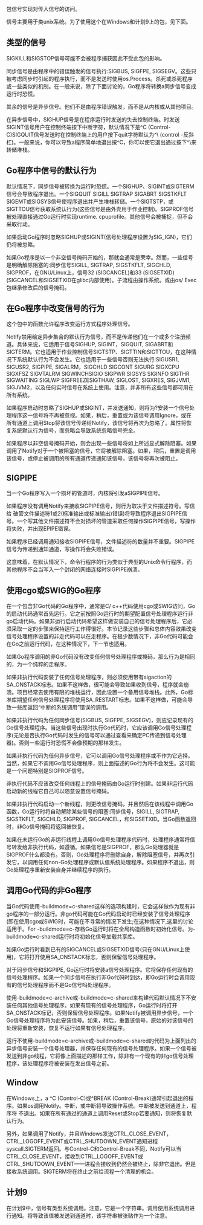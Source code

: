 包信号实现对传入信号的访问。

信号主要用于类unix系统。为了使用这个在Windows和计划9上的包，见下面。

## 类型的信号

SIGKILL和SIGSTOP信号可能不会被程序捕获因此不受此包的影响。

同步信号是由程序中的错误触发的信号执行:SIGBUS, SIGFPE, SIGSEGV。这些只被考虑同步时引起的程序执行，而不是发送时使用os.Process。杀死或杀死程序或一些类似的机制。在一般来说，除了下面讨论的，Go程序将转换a同步信号变成运行时恐慌。

其余的信号是异步信号。他们不是由程序错误触发，而不是从内核或从其他项目。

在异步信号中，SIGHUP信号是在程序运行时发送的失去控制终端。时发送SIGINT信号用户在控制终端按下中断字符，默认情况下是^C (Control-C)SIGQUIT信号发送时在控制终端上的用户按下quit字符默认为^\ (control -反斜杠)。一般来说，你可以导致a程序简单地退出按^C，你可以使它退出通过按下^\来转储堆栈。

## Go程序中信号的默认行为

默认情况下，同步信号被转换为运行时恐慌。一个SIGHUP、SIGINT或SIGTERM信号会导致程序退出。一个SIGQUIT SIGILL SIGTRAP SIGABRT SIGSTKFLT SIGEMT或SIGSYS信号使程序退出并产生堆栈转储。一个SIGTSTP，或SIGTTOU信号获取系统认行为(这些信号是由外壳用于作业控制)。SIGPROF信号被处理直接通过Go运行时实现runtime. cpuprofile。其他信号会被捕捉，但不会采取行动。

如果启动Go程序时忽略SIGHUP或SIGINT(信号处理程序设置为SIG_IGN)，它们仍将被忽略。

如果Go程序是以一个非空信号掩码开始的，那就会通常是荣幸。然而，一些信号是明确解除阻塞的:同步信号SIGILL, SIGTRAP, SIGSTKFLT, SIGCHLD, SIGPROF，在GNU/Linux上，信号32 (SIGCANCEL)和33 (SIGSETXID)(SIGCANCEL和SIGSETXID在glibc内部使用)。子流程由操作系统。或由os/ Exec包继承修改后的信号掩码。

## 在Go程序中改变信号的行为

这个包中的函数允许程序改变运行方式程序处理信号。

Notify禁用给定异步集合的默认行为信号，而不是传递他们在一个或多个注册频道。具体来说，它适用于信号SIGHUP, SIGINT，SIGQUIT, SIGABRT和SIGTERM。它也适用于作业控制信号SIGTSTP、SIGTTIN和SIGTTOU，在这种情况下系统默认行为不会发生。它也适用于一些信号否则无法执行:SIGUSR1, SIGUSR2, SIGPIPE, SIGALRM，SIGCHLD SIGCONT SIGURG SIGXCPU SIGXFSZ SIGVTALRM SIGWINCHSIGIO SIGPWR SIGSYS SIGINFO SIGTHR SIGWAITING SIGLWP SIGFREEZESIGTHAW, SIGLOST, SIGXRES, SIGJVM1, SIGJVM2，以及任何实时信号在系统上使用。注意，并非所有这些信号都可用在所有系统。

如果程序启动时忽略了SIGHUP或SIGINT，并发送通知，则将为?安装一个信号处理程序这一信号将不再被忽视。如果，稍后，重置或为该信号调用Ignore，或在所有通道上调用Stop将该信号传递给Notify，该信号将再次为忽略了。属性将恢复系统默认行为信号，而忽略会导致系统忽略信号完全。

如果程序以非空信号掩码开始，则会出现一些信号将如上所述显式解除阻塞。如果调用了Notify对于一个被阻塞的信号，它将被解除阻塞。如果，稍后，重置是调用该信号，或停止被调用的所有通道传递通知该信号，该信号将再次被阻止。

## SIGPIPE

当一个Go程序写入一个损坏的管道时，内核将引发aSIGPIPE信号。

如果程序没有调用Notify来接收SIGPIPE信号，则行为取决于文件描述符号。写信给
破管文件描述符1或2(标准输出或标准输出)错误)将导致程序退出SIGPIPE信号。一个写其他文件描述符不会对损坏的管道采取任何操作SIGPIPE信号，写操作将失败，并出现EPIPE错误。

如果程序已经调用通知接收SIGPIPE信号，文件描述符的数量并不重要。SIGPIPE信号为传递到通知通道，写操作将会失败错误。

这意味着，在默认情况下，命令行程序的行为类似于典型的Unix命令行程序，而其他程序不会当写入一个封闭的网络连接时SIGPIPE崩溃。

## 使用cgo或SWIG的Go程序

在一个包含非Go代码的Go程序中，通常是C/ c++代码使用cgo或SWIG访问，Go的启动代码通常首先运行。它之前按照Go运行时的期望配置信号处理程序运行非go启动代码。如果非运行启动代码希望这样做安装自己的信号处理程序后，它必须采取一定的步骤来保持运行工作得很好。本节记录这些步骤和总体内容效果改变信号处理程序设置的非走代码可以在走程序。在极少数情况下，非Go代码可能会在Go之前运行代码，在这种情况下，下一节也适用。

如果Go程序调用的非Go代码没有改变任何信号处理程序或掩码，那么行为是相同的，为一个纯粹的走程序。

如果非执行代码安装了任何信号处理程序，则必须使用带有sigaction的SA_ONSTACK标志。如果不这样做，很可能会导致如果收到信号，程序就会崩溃。项目经常去使用有限的堆栈运行，因此设置一个备用信号堆栈。此外，Go标准库期望任何信号处理程序将使用SA_RESTART标志。如果不这样做，可能会导致一些库返回“中断的系统调用”错误的调用。

如果非执行代码为任何同步信号(SIGBUS, SIGFPE, SIGSEGV)，则应记录现有的Go信号处理程序。当这些信号出现时执行Go代码时，它应该调用Go信号处理程序(无论是否执行Go代码时发生的信号可以通过查看来确定PC传递到信号处理器)。否则一些运行时恐慌不会像预期的那样发生。

如果非执行代码为任何异步信号，它可以调用Go信号处理程序或不作为它选择。当然，如果它不调用Go信号处理程序，则上面描述的Go行为将不会发生。这可能是一个问题特别是SIGPROF信号。

非执行代码不应该改变任何线程上的信号掩码由Go运行时创建。如果非运行代码启动新的线程它自己可以随意设置信号掩码。

如果非执行代码启动一个新线程，则更改信号掩码，并且然后在该线程中调用Go函数，Go运行时将自动解除某些信号的阻塞:同步信号，SIGILL, SIGTRAP, SIGSTKFLT, SIGCHLD, SIGPROF, SIGCANCEL，和SIGSETXID。当Go函数返回时，非Go信号掩码将返回被恢复。

如果在未运行Go的非运行线程上调用Go信号处理程序代码时，处理程序通常将信号转发给非执行代码，如遵循。如果信号是SIGPROF，那么Go处理器就是SIGPROF什么都没有。否则，Go处理程序将删除自身，解除阻塞信号，并再次引发它，以调用任何non-Go处理程序或默认值系统处理程序。如果程序不退出，则Go处理程序重新安装自身并继续程序的执行。

## 调用Go代码的非Go程序

当Go代码使用-buildmode=c-shared这样的选项构建时，它会这样做作为现有非go程序的一部分运行。非go代码可能在Go代码启动时已经安装了信号处理程序(即在使用cgo或SWIG时，可能在不寻常的情况下发生;在这种情况下,这里的讨论适用于。For -buildmode=c-存档Go运行时将在全局构造函数时初始化信号。为-buildmode=c-shared运行时将初始化信号加载共享库。

如果Go运行时看到已有的SIGCANCEL或SIGSETXID信号(只在GNU/Linux上使用)，它将打开使用SA_ONSTACK标志，否则保留信号处理程序。

对于同步信号和SIGPIPE, Go运行时将安装a信号处理程序。它将保存任何现有的信号处理程序。如果一个同步信号在执行非Go代码时到达，即Go运行时会调用现有的信号处理程序而不是Go信号吗处理程序。

使用-buildmode=c-archive或-buildmode=c-shared来构建代码默认情况下不安装任何其他信号处理程序。如果有现有的信号处理程序，Go运行时将打开SA_ONSTACK标记，否则保留信号处理程序。如果Notify被调用异步信号，一个Go信号处理程序将为此安装信号。如果，稍后，重置该信号，原始的对该信号的处理将重新安装，恢复不运行如果有信号处理程序。

运行不使用-buildmode=c-archive或-buildmode=c-shared的代码为上面列出的异步信号安装一个信号处理器，并保存任何现有的信号处理程序。如果一个信号被发送到非go线程，它将像上面描述的那样工作，除非有一个现有的非go信号处理程序，该处理程序将被安装在发出信号之前。

## Window

在Windows上，a ^C (Control-C)或^BREAK (Control-Break)通常引起退出的程序。如果os调用Notify。中断，或中断将导致操作系统。中断被发送到通道上，程序将
不退出。如果在所有通过的通道上调用Reset或Stop若要通知，则将恢复默认行为。

另外，如果调用了Notify，并且Windows发送CTRL_CLOSE_EVENT，CTRL_LOGOFF_EVENT或CTRL_SHUTDOWN_EVENT通知进程syscall.SIGTERM返回。与Control-C和Control-Break不同，Notify可以当CTRL_CLOSE_EVENT，接收到CTRL_LOGOFF_EVENT或CTRL_SHUTDOWN_EVENT——进程会接收到仍然会被终止，除非它退出。但是接收系统调用。SIGTERM将在终止之前给流程一个清理的机会。

## 计划9

在计划9中，信号有类型系统调用。注意，它是一个字符串。调用使用系统调用进行通知。将导致该值被发送到通道时，该字符串被张贴作为一个注意。